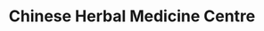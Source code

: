 ---
title: "Chinese Herbal Medicine Centre"
url: /dublin/chinese-herbal-medicine-centre/
shop: vacant
---